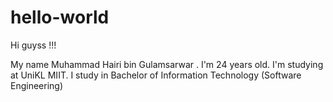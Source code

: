 # hello-world

Hi guyss !!!

My name Muhammad Hairi bin Gulamsarwar . I'm 24 years old. I'm studying at UniKL MIIT. I study in Bachelor of Information Technology (Software Engineering)
